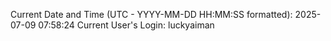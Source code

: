 Current Date and Time (UTC - YYYY-MM-DD HH:MM:SS formatted): 2025-07-09 07:58:24
Current User's Login: luckyaiman
